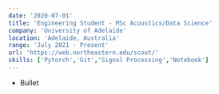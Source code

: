 ```yaml
---
date: '2020-07-01'
title: 'Engineering Student - MSc Acoustics/Data Science'
company: 'University of Adelaide'
location: 'Adelaide, Australia'
range: 'July 2021 - Present'
url: 'https://web.northeastern.edu/scout/'
skills: ['Pytorch','Git','Signal Processing','Notebook']
---
```


- Bullet
